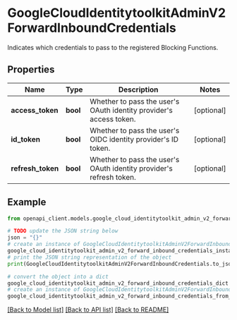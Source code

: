 # GoogleCloudIdentitytoolkitAdminV2ForwardInboundCredentials

Indicates which credentials to pass to the registered Blocking Functions.

## Properties

Name | Type | Description | Notes
------------ | ------------- | ------------- | -------------
**access_token** | **bool** | Whether to pass the user&#39;s OAuth identity provider&#39;s access token. | [optional] 
**id_token** | **bool** | Whether to pass the user&#39;s OIDC identity provider&#39;s ID token. | [optional] 
**refresh_token** | **bool** | Whether to pass the user&#39;s OAuth identity provider&#39;s refresh token. | [optional] 

## Example

```python
from openapi_client.models.google_cloud_identitytoolkit_admin_v2_forward_inbound_credentials import GoogleCloudIdentitytoolkitAdminV2ForwardInboundCredentials

# TODO update the JSON string below
json = "{}"
# create an instance of GoogleCloudIdentitytoolkitAdminV2ForwardInboundCredentials from a JSON string
google_cloud_identitytoolkit_admin_v2_forward_inbound_credentials_instance = GoogleCloudIdentitytoolkitAdminV2ForwardInboundCredentials.from_json(json)
# print the JSON string representation of the object
print(GoogleCloudIdentitytoolkitAdminV2ForwardInboundCredentials.to_json())

# convert the object into a dict
google_cloud_identitytoolkit_admin_v2_forward_inbound_credentials_dict = google_cloud_identitytoolkit_admin_v2_forward_inbound_credentials_instance.to_dict()
# create an instance of GoogleCloudIdentitytoolkitAdminV2ForwardInboundCredentials from a dict
google_cloud_identitytoolkit_admin_v2_forward_inbound_credentials_from_dict = GoogleCloudIdentitytoolkitAdminV2ForwardInboundCredentials.from_dict(google_cloud_identitytoolkit_admin_v2_forward_inbound_credentials_dict)
```
[[Back to Model list]](../README.md#documentation-for-models) [[Back to API list]](../README.md#documentation-for-api-endpoints) [[Back to README]](../README.md)


